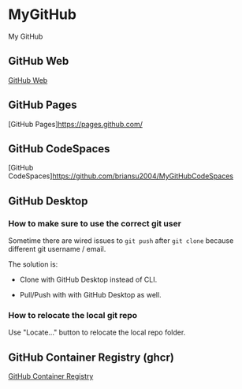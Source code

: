 # MyGitHub

My GitHub

## GitHub Web

[GitHub Web](GitHub_Web.md)

## GitHub Pages

[GitHub Pages]<https://pages.github.com/>

## GitHub CodeSpaces

[GitHub CodeSpaces]<https://github.com/briansu2004/MyGitHubCodeSpaces>

## GitHub Desktop

### How to make sure to use the correct git user

Sometime there are wired issues to `git push` after `git clone` because different git username / email.

The solution is:

- Clone with GitHub Desktop instead of CLI.

- Pull/Push with with GitHub Desktop as well.

### How to relocate the local git repo

Use "Locate..." button to relocate the local repo folder.

## GitHub Container Registry (ghcr)

[GitHub Container Registry](ghcr.md)
